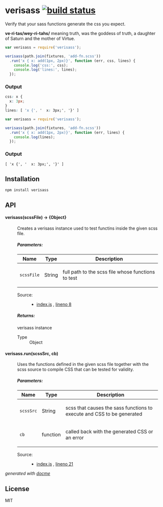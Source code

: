 # verisass [![build status](https://secure.travis-ci.org/thlorenz/verisass.png)](http://travis-ci.org/thlorenz/verisass)

Verify that your sass functions generate the css you expect.

**ve·ri·tas/wey-ri-tahs/** meaning truth, was the goddess of truth, a daughter of Saturn and the mother of Virtue.

```js
var verisass = require('verisass');

verisass(path.join(fixtures, 'add-fn.scss'))
  .run('x { x: add(1px, 2px)}', function (err, css, lines) {
    console.log('css:', css);
    console.log('lines:', lines);
  });
```

### Output

```css
css: x {
  x: 3px;
}
lines: [ 'x {', '  x: 3px;', '}' ]
```

```js
var verisass = require('verisass');

verisass(path.join(fixtures, 'add-fn.scss'))
  .run('x { x: add(1px, 2px)}', function (err, lines) {
    console.log(lines);
  });
```

### Output

```
[ 'x {', '  x: 3px;', '}' ]
```

## Installation

    npm install verisass

## API

<!-- START docme generated API please keep comment here to allow auto update -->
<!-- DON'T EDIT THIS SECTION, INSTEAD RE-RUN docme TO UPDATE -->

<div>
<div class="jsdoc-githubify">
<section>
<article>
<div class="container-overview">
<dl class="details">
</dl>
</div>
<dl>
<dt>
<h4 class="name" id="verisass"><span class="type-signature"></span>verisass<span class="signature">(scssFile)</span><span class="type-signature"> &rarr; {Object}</span></h4>
</dt>
<dd>
<div class="description">
<p>Creates a verisass instance used to test functins inside the given scss file.</p>
</div>
<h5>Parameters:</h5>
<table class="params">
<thead>
<tr>
<th>Name</th>
<th>Type</th>
<th class="last">Description</th>
</tr>
</thead>
<tbody>
<tr>
<td class="name"><code>scssFile</code></td>
<td class="type">
<span class="param-type">String</span>
</td>
<td class="description last"><p>full path to the scss file whose functions to test</p></td>
</tr>
</tbody>
</table>
<dl class="details">
<dt class="tag-source">Source:</dt>
<dd class="tag-source"><ul class="dummy">
<li>
<a href="https://github.com/thlorenz/verisass/blob/master/index.js">index.js</a>
<span>, </span>
<a href="https://github.com/thlorenz/verisass/blob/master/index.js#L8">lineno 8</a>
</li>
</ul></dd>
</dl>
<h5>Returns:</h5>
<div class="param-desc">
<p>verisass instance</p>
</div>
<dl>
<dt>
Type
</dt>
<dd>
<span class="param-type">Object</span>
</dd>
</dl>
</dd>
<dt>
<h4 class="name" id="verisass.run"><span class="type-signature"></span>verisass.run<span class="signature">(scssSrc, cb)</span><span class="type-signature"></span></h4>
</dt>
<dd>
<div class="description">
<p>Uses the functions defined in the given scss file together with the scss source to
compile CSS that can be tested for validity.</p>
</div>
<h5>Parameters:</h5>
<table class="params">
<thead>
<tr>
<th>Name</th>
<th>Type</th>
<th class="last">Description</th>
</tr>
</thead>
<tbody>
<tr>
<td class="name"><code>scssSrc</code></td>
<td class="type">
<span class="param-type">String</span>
</td>
<td class="description last"><p>scss that causes the sass functions to execute and CSS to be generated</p></td>
</tr>
<tr>
<td class="name"><code>cb</code></td>
<td class="type">
<span class="param-type">function</span>
</td>
<td class="description last"><p>called back with the generated CSS or an error</p></td>
</tr>
</tbody>
</table>
<dl class="details">
<dt class="tag-source">Source:</dt>
<dd class="tag-source"><ul class="dummy">
<li>
<a href="https://github.com/thlorenz/verisass/blob/master/index.js">index.js</a>
<span>, </span>
<a href="https://github.com/thlorenz/verisass/blob/master/index.js#L21">lineno 21</a>
</li>
</ul></dd>
</dl>
</dd>
</dl>
</article>
</section>
</div>

*generated with [docme](https://github.com/thlorenz/docme)*
</div>
<!-- END docme generated API please keep comment here to allow auto update -->

## License

MIT


